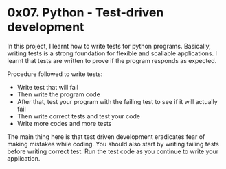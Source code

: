 # 0x07. Python - Test-driven development

In this project, I learnt how to write tests for python programs. Basically, writing tests is a strong foundation for flexible and scallable applications. I learnt that tests are written to prove if the program responds as expected.

Procedure followed to write tests:

- Write test that will fail
- Then write the program code
- After that, test your program with the failing test to see if it will actually fail
- Then write correct tests and test your code
- Write more codes and more tests

The main thing here is that test driven development eradicates fear of making mistakes while coding. You should also start by writing failing tests before writing correct test. Run the test code as you continue to write your application.
